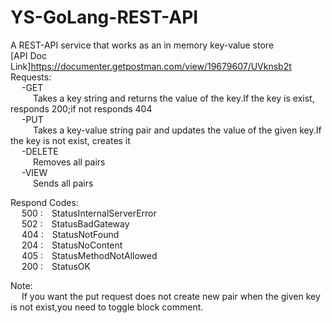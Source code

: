 # YS-GoLang-REST-API

A REST-API service that works as an in memory key-value store  
[API Doc Link]https://documenter.getpostman.com/view/19679607/UVknsb2t  
Requests:  
&emsp; -GET  
&emsp;  &emsp; Takes a key string and returns the value of the key.If the key is exist, responds 200;if not responds 404  
&emsp; -PUT  
&emsp;  &emsp; Takes a key-value string pair and updates the value of the given key.If the key is not exist, creates it  
&emsp; -DELETE  
&emsp;  &emsp; Removes all pairs  
&emsp; -VIEW  
&emsp;  &emsp; Sends all pairs  
  
Respond Codes:  
&emsp; 500 :&emsp;StatusInternalServerError  
&emsp; 502 :&emsp;StatusBadGateway  
&emsp; 404 :&emsp;StatusNotFound  
&emsp; 204 :&emsp;StatusNoContent  
&emsp; 405 :&emsp;StatusMethodNotAllowed  
&emsp; 200 :&emsp;StatusOK  
  
Note:  
&emsp; If you want the put request does not create new pair when the given key is not exist,you need to toggle block comment.  